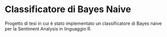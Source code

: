 # Classificatore di Bayes Naive
Progetto di tesi in cui è stato implementato un classificatore di Bayes naive per la Sentiment Analysis in linguaggio R.
